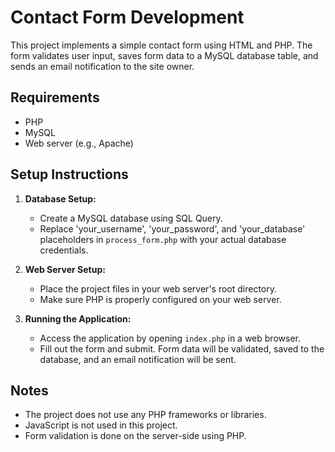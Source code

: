 # Contact Form Development

This project implements a simple contact form using HTML and PHP. The form validates user input, saves form data to a MySQL database table, and sends an email notification to the site owner.

## Requirements

- PHP
- MySQL
- Web server (e.g., Apache)

## Setup Instructions

1. **Database Setup:**

   - Create a MySQL database using SQL Query.
   - Replace 'your_username', 'your_password', and 'your_database' placeholders in `process_form.php` with your actual database credentials.

2. **Web Server Setup:**

   - Place the project files in your web server's root directory.
   - Make sure PHP is properly configured on your web server.

3. **Running the Application:**

   - Access the application by opening `index.php` in a web browser.
   - Fill out the form and submit. Form data will be validated, saved to the database, and an email notification will be sent.

## Notes

- The project does not use any PHP frameworks or libraries.
- JavaScript is not used in this project.
- Form validation is done on the server-side using PHP.

